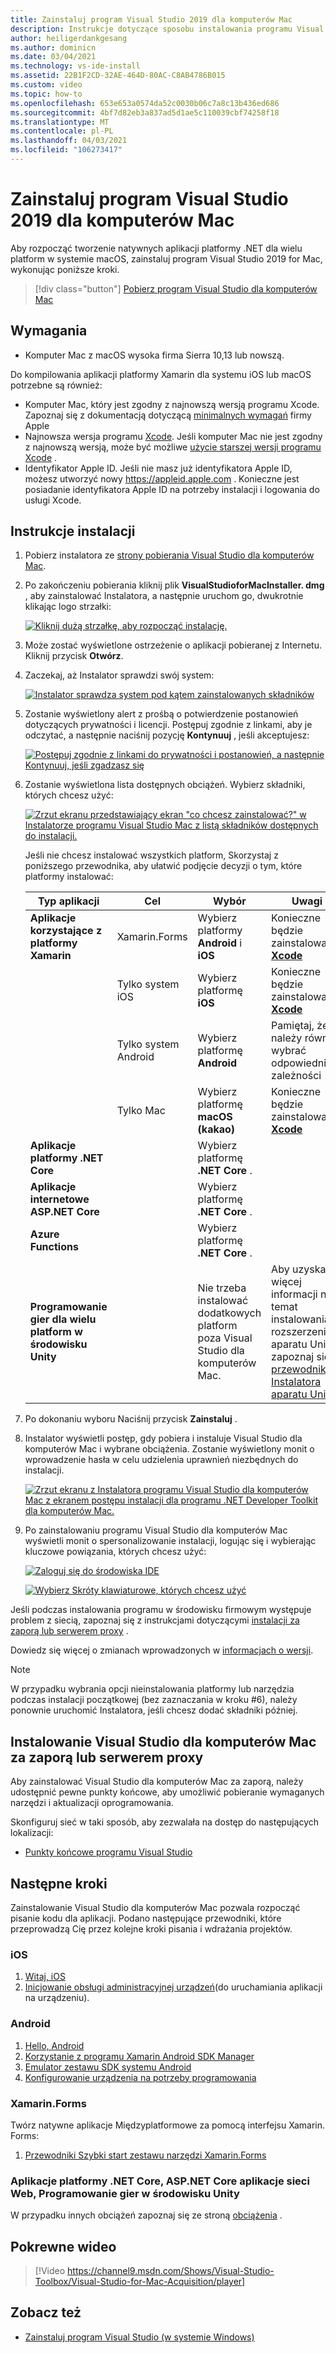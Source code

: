 ```yaml
---
title: Zainstaluj program Visual Studio 2019 dla komputerów Mac
description: Instrukcje dotyczące sposobu instalowania programu Visual Studio 2019 for Mac oraz dodatkowych składników wymaganych do tworzenia aplikacji na wiele platform.
author: heiligerdankgesang
ms.author: dominicn
ms.date: 03/04/2021
ms.technology: vs-ide-install
ms.assetid: 22B1F2CD-32AE-464D-80AC-C8AB4786B015
ms.custom: video
ms.topic: how-to
ms.openlocfilehash: 653e653a0574da52c0030b06c7a8c13b436ed686
ms.sourcegitcommit: 4bf7d82eb3a837ad5d1ae5c110039cbf74258f18
ms.translationtype: MT
ms.contentlocale: pl-PL
ms.lasthandoff: 04/03/2021
ms.locfileid: "106273417"
---
```

# <a name="install-visual-studio-2019-for-mac"></a>Zainstaluj program Visual Studio 2019 dla komputerów Mac

Aby rozpocząć tworzenie natywnych aplikacji platformy .NET dla wielu platform w systemie macOS, zainstaluj program Visual Studio 2019 for Mac, wykonując poniższe kroki.

 > [!div class="button"]
 > [Pobierz program Visual Studio dla komputerów Mac](https://visualstudio.microsoft.com/vs/mac/)

## <a name="requirements"></a>Wymagania

- Komputer Mac z macOS wysoka firma Sierra 10,13 lub nowszą.

Do kompilowania aplikacji platformy Xamarin dla systemu iOS lub macOS potrzebne są również:

- Komputer Mac, który jest zgodny z najnowszą wersją programu Xcode. Zapoznaj się z dokumentacją dotyczącą [minimalnych wymagań](https://developer.apple.com/support/xcode/) firmy Apple
- Najnowsza wersja programu [Xcode](https://developer.apple.com/xcode). Jeśli komputer Mac nie jest zgodny z najnowszą wersją, może być możliwe [użycie starszej wersji programu Xcode](https://docs.microsoft.com/xamarin/ios/troubleshooting/questions/old-version-xcode) .
- Identyfikator Apple ID. Jeśli nie masz już identyfikatora Apple ID, możesz utworzyć nowy https://appleid.apple.com . Konieczne jest posiadanie identyfikatora Apple ID na potrzeby instalacji i logowania do usługi Xcode.

## <a name="installation-instructions"></a>Instrukcje instalacji

1. Pobierz instalatora ze [strony pobierania Visual Studio dla komputerów Mac](https://visualstudio.microsoft.com/vs/mac/).
2. Po zakończeniu pobierania kliknij plik **VisualStudioforMacInstaller. dmg** , aby zainstalować Instalatora, a następnie uruchom go, dwukrotnie klikając logo strzałki:

    [![Kliknij dużą strzałkę, aby rozpocząć instalację.](media/install-installer-sml.png)](media/install-installer.png#lightbox)

3. Może zostać wyświetlone ostrzeżenie o aplikacji pobieranej z Internetu. Kliknij przycisk **Otwórz**.
4. Zaczekaj, aż Instalator sprawdzi swój system:

    [![Instalator sprawdza system pod kątem zainstalowanych składników](media/install-checking-sml.png)](media/install-checking.png#lightbox)

5. Zostanie wyświetlony alert z prośbą o potwierdzenie postanowień dotyczących prywatności i licencji. Postępuj zgodnie z linkami, aby je odczytać, a następnie naciśnij pozycję **Kontynuuj** , jeśli akceptujesz:

    [![Postępuj zgodnie z linkami do prywatności i postanowień, a następnie Kontynuuj, jeśli zgadzasz się](media/install-privacy.png)](media/install-privacy.png#lightbox)

6. Zostanie wyświetlona lista dostępnych obciążeń. Wybierz składniki, których chcesz użyć:

    [![Zrzut ekranu przedstawiający ekran "co chcesz zainstalować?" w Instalatorze programu Visual Studio Mac z listą składników dostępnych do instalacji.](media/install-selection.png)](media/install-selection.png#lightbox)

   Jeśli nie chcesz instalować wszystkich platform, Skorzystaj z poniższego przewodnika, aby ułatwić podjęcie decyzji o tym, które platformy instalować:

   |Typ aplikacji  |Cel  |Wybór  |Uwagi  |
   |---------|---------|---------|---------|
   |**Aplikacje korzystające z platformy Xamarin**| Xamarin.Forms|Wybierz platformy **Android** i **iOS** |Konieczne będzie zainstalowanie [ **Xcode**](https://developer.apple.com/xcode/) |
   ||Tylko system iOS|Wybierz platformę **iOS**|Konieczne będzie zainstalowanie [ **Xcode**](https://developer.apple.com/xcode/)|
   ||Tylko system Android|Wybierz platformę **Android**|Pamiętaj, że należy również wybrać odpowiednie zależności|
   ||Tylko Mac|Wybierz platformę **macOS (kakao)**|Konieczne będzie zainstalowanie [ **Xcode**](https://developer.apple.com/xcode/)|
   |**Aplikacje platformy .NET Core**|         |Wybierz platformę **.NET Core** .|         |
   |**Aplikacje internetowe ASP.NET Core**|         |Wybierz platformę **.NET Core** .|         |
   |**Azure Functions**|         |Wybierz platformę **.NET Core** .|         |
   |**Programowanie gier dla wielu platform w środowisku Unity**|         |Nie trzeba instalować dodatkowych platform poza Visual Studio dla komputerów Mac.| Aby uzyskać więcej informacji na temat instalowania rozszerzenia aparatu Unity, zapoznaj się z [przewodnikiem Instalatora aparatu Unity](./setup-vsmac-tools-unity.md) .|

7. Po dokonaniu wyboru Naciśnij przycisk **Zainstaluj** .
8. Instalator wyświetli postęp, gdy pobiera i instaluje Visual Studio dla komputerów Mac i wybrane obciążenia. Zostanie wyświetlony monit o wprowadzenie hasła w celu udzielenia uprawnień niezbędnych do instalacji.

    [![Zrzut ekranu z Instalatora programu Visual Studio dla komputerów Mac z ekranem postępu instalacji dla programu .NET Developer Toolkit dla komputerów Mac.](media/installation-progress.png)](media/installation-progress.png#lightbox)

9. Po zainstalowaniu programu Visual Studio dla komputerów Mac wyświetli monit o spersonalizowanie instalacji, logując się i wybierając kluczowe powiązania, których chcesz użyć:

    [![Zaloguj się do środowiska IDE](media/ide-tour-2019-start-signin.png)](media/ide-tour-2019-start-signin.png#lightbox)

    [![Wybierz Skróty klawiaturowe, których chcesz użyć](media/ide-tour-2019-keyboard-shortcut.png)](media/ide-tour-2019-keyboard-shortcut.png#lightbox)

Jeśli podczas instalowania programu w środowisku firmowym występuje problem z siecią, zapoznaj się z instrukcjami dotyczącymi [instalacji za zaporą lub serwerem proxy](#install-visual-studio-for-mac-behind-a-firewall-or-proxy-server) .

Dowiedz się więcej o zmianach wprowadzonych w [informacjach o wersji](/visualstudio/releasenotes/vs2019-mac-relnotes).

> [!NOTE]
> W przypadku wybrania opcji nieinstalowania platformy lub narzędzia podczas instalacji początkowej (bez zaznaczania w kroku #6), należy ponownie uruchomić Instalatora, jeśli chcesz dodać składniki później.

## <a name="install-visual-studio-for-mac-behind-a-firewall-or-proxy-server"></a>Instalowanie Visual Studio dla komputerów Mac za zaporą lub serwerem proxy

Aby zainstalować Visual Studio dla komputerów Mac za zaporą, należy udostępnić pewne punkty końcowe, aby umożliwić pobieranie wymaganych narzędzi i aktualizacji oprogramowania.

Skonfiguruj sieć w taki sposób, aby zezwalała na dostęp do następujących lokalizacji:

- [Punkty końcowe programu Visual Studio](./install-behind-a-firewall-or-proxy-server.md)

## <a name="next-steps"></a>Następne kroki

Zainstalowanie Visual Studio dla komputerów Mac pozwala rozpocząć pisanie kodu dla aplikacji. Podano następujące przewodniki, które przeprowadzą Cię przez kolejne kroki pisania i wdrażania projektów.

### <a name="ios"></a>iOS

1. [Witaj, iOS](https://docs.microsoft.com//xamarin/ios/get-started/hello-ios/)
2. [Inicjowanie obsługi administracyjnej urządzeń](https://docs.microsoft.com/xamarin/ios/get-started/installation/device-provisioning/)(do uruchamiania aplikacji na urządzeniu).

### <a name="android"></a>Android

1. [Hello, Android](https://docs.microsoft.com/xamarin/android/get-started/hello-android/)
2. [Korzystanie z programu Xamarin Android SDK Manager](https://docs.microsoft.com/xamarin/android/get-started/installation/android-sdk?tabs=macos)
3. [Emulator zestawu SDK systemu Android](https://docs.microsoft.com/xamarin/android/get-started/installation/android-emulator/)
4. [Konfigurowanie urządzenia na potrzeby programowania](https://docs.microsoft.com/xamarin/android/get-started/installation/set-up-device-for-development)

### <a name="xamarinforms"></a>Xamarin.Forms

Twórz natywne aplikacje Międzyplatformowe za pomocą interfejsu Xamarin. Forms:

1. [Przewodniki Szybki start zestawu narzędzi Xamarin.Forms](https://docs.microsoft.com/xamarin/get-started/quickstarts/)

### <a name="net-core-apps-aspnet-core-web-apps-unity-game-development"></a>Aplikacje platformy .NET Core, ASP.NET Core aplikacje sieci Web, Programowanie gier w środowisku Unity

W przypadku innych obciążeń zapoznaj się ze stroną [obciążenia](workloads.md) .

## <a name="related-video"></a>Pokrewne wideo

> [!Video https://channel9.msdn.com/Shows/Visual-Studio-Toolbox/Visual-Studio-for-Mac-Acquisition/player]

## <a name="see-also"></a>Zobacz też

- [Zainstaluj program Visual Studio (w systemie Windows)](/visualstudio/install/install-visual-studio)
